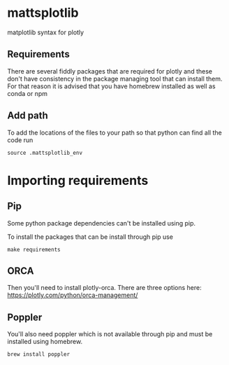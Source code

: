 # mattsplotlib
matplotlib syntax for plotly

## Requirements
There are several fiddly packages that are required for plotly and these don't have consistency in the
package managing tool that can install them. For that reason it is advised that you have homebrew installed
as well as conda or npm

## Add path
To add the locations of the files to your path so that python can find all the code run
```
source .mattsplotlib_env
```

# Importing requirements
## Pip
Some python package dependencies can't be installed using pip.

To install the packages that can be install through pip use
```
make requirements
```

## ORCA
Then you'll need to install plotly-orca. There are three options here: https://plotly.com/python/orca-management/

## Poppler
You'll also need poppler which is not available through pip and must be installed using homebrew.
```
brew install poppler
```
